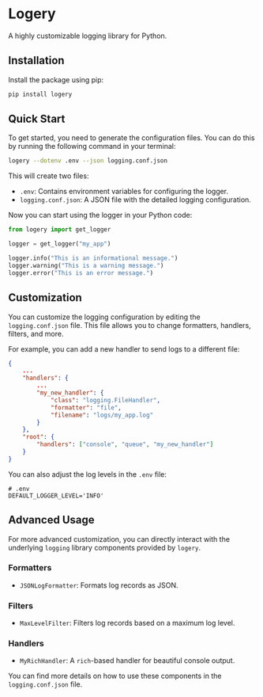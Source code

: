 # Logery

A highly customizable logging library for Python.

## Installation

Install the package using pip:

```bash
pip install logery
```

## Quick Start

To get started, you need to generate the configuration files. You can do this by running the following command in your terminal:

```bash
logery --dotenv .env --json logging.conf.json
```

This will create two files:

-   `.env`: Contains environment variables for configuring the logger.
-   `logging.conf.json`: A JSON file with the detailed logging configuration.

Now you can start using the logger in your Python code:

```python
from logery import get_logger

logger = get_logger("my_app")

logger.info("This is an informational message.")
logger.warning("This is a warning message.")
logger.error("This is an error message.")
```

## Customization

You can customize the logging configuration by editing the `logging.conf.json` file. This file allows you to change formatters, handlers, filters, and more.

For example, you can add a new handler to send logs to a different file:

```json
{
    ...
    "handlers": {
        ...
        "my_new_handler": {
            "class": "logging.FileHandler",
            "formatter": "file",
            "filename": "logs/my_app.log"
        }
    },
    "root": {
        "handlers": ["console", "queue", "my_new_handler"]
    }
}
```

You can also adjust the log levels in the `.env` file:

```
# .env
DEFAULT_LOGGER_LEVEL='INFO'
```

## Advanced Usage

For more advanced customization, you can directly interact with the underlying `logging` library components provided by `logery`.

### Formatters

-   `JSONLogFormatter`: Formats log records as JSON.

### Filters

-   `MaxLevelFilter`: Filters log records based on a maximum log level.

### Handlers

-   `MyRichHandler`: A `rich`-based handler for beautiful console output.

You can find more details on how to use these components in the `logging.conf.json` file.
